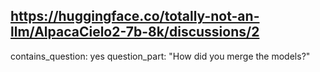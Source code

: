 ## https://huggingface.co/totally-not-an-llm/AlpacaCielo2-7b-8k/discussions/2

contains_question: yes
question_part: "How did you merge the models?"